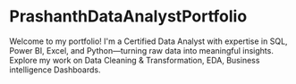 # PrashanthDataAnalystPortfolio
Welcome to my portfolio! I'm a Certified Data Analyst with expertise in SQL, Power BI, Excel, and Python—turning raw data into meaningful insights. Explore my work on Data Cleaning &amp; Transformation, EDA, Business intelligence Dashboards.
